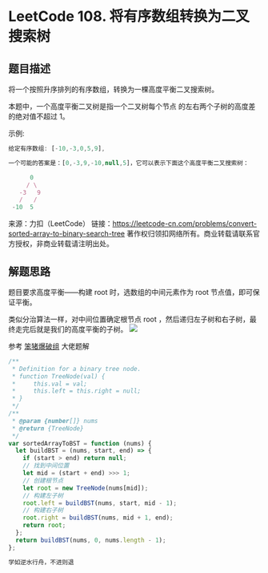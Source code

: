 # LeetCode 108. 将有序数组转换为二叉搜索树

## 题目描述

将一个按照升序排列的有序数组，转换为一棵高度平衡二叉搜索树。

本题中，一个高度平衡二叉树是指一个二叉树每个节点 的左右两个子树的高度差的绝对值不超过 1。

示例:

```javascript
给定有序数组: [-10,-3,0,5,9],

一个可能的答案是：[0,-3,9,-10,null,5]，它可以表示下面这个高度平衡二叉搜索树：

      0
     / \
   -3   9
   /   /
 -10  5
```

来源：力扣（LeetCode）
链接：https://leetcode-cn.com/problems/convert-sorted-array-to-binary-search-tree
著作权归领扣网络所有。商业转载请联系官方授权，非商业转载请注明出处。

## 解题思路

题目要求高度平衡——构建 root 时，选数组的中间元素作为 root 节点值，即可保证平衡。

类似分治算法一样，对中间位置确定根节点 root ，然后递归左子树和右子树，最终走完后就是我们的高度平衡的子树。
![](/algorithm/convert-sorted-array-to-binary-search-tree.png)

参考 <a href="https://leetcode-cn.com/problems/convert-sorted-array-to-binary-search-tree/solution/shou-hua-tu-jie-di-gui-fen-zhi-by-hyj8/">笨猪爆破组</a> 大佬题解

```javascript
/**
 * Definition for a binary tree node.
 * function TreeNode(val) {
 *     this.val = val;
 *     this.left = this.right = null;
 * }
 */
/**
 * @param {number[]} nums
 * @return {TreeNode}
 */
var sortedArrayToBST = function (nums) {
  let buildBST = (nums, start, end) => {
    if (start > end) return null;
    // 找到中间位置
    let mid = (start + end) >>> 1;
    // 创建根节点
    let root = new TreeNode(nums[mid]);
    // 构建左子树
    root.left = buildBST(nums, start, mid - 1);
    // 构建右子树
    root.right = buildBST(nums, mid + 1, end);
    return root;
  };
  return buildBST(nums, 0, nums.length - 1);
};
```

```javascript
学如逆水行舟，不进则退
```
